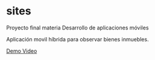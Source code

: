 # sites

Proyecto final materia Desarrollo de aplicaciones móviles

Aplicación movil híbrida para observar bienes inmuebles.

[Demo Video](https://youtu.be/40INMn-pJNs)
